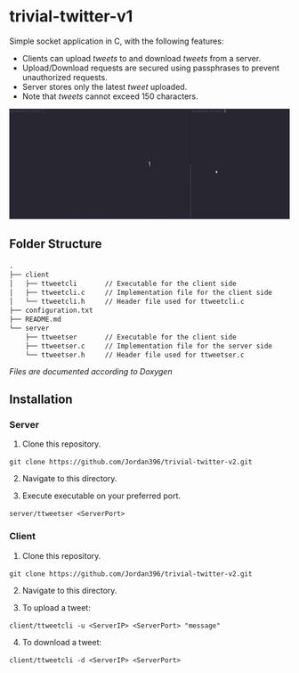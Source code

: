 # trivial-twitter-v1

Simple socket application in C, with the following features:
  - Clients can upload *tweets* to and download *tweets* from a server. 
  - Upload/Download requests are secured using passphrases to prevent unauthorized requests.
  - Server stores only the latest *tweet* uploaded. 
  - Note that *tweets* cannot exceed 150 characters.

![](./../gifs/demo-v1.gif)

## Folder Structure
```
.
├── client         
│   ├── ttweetcli       // Executable for the client side
│   ├── ttweetcli.c     // Implementation file for the client side
│   └── ttweetcli.h     // Header file used for ttweetcli.c
├── configuration.txt
├── README.md
└── server
    ├── ttweetser       // Executable for the client side
    ├── ttweetser.c     // Implementation file for the server side
    └── ttweetser.h     // Header file used for ttweetser.c
```
*Files are documented according to Doxygen*

## Installation
### Server
1. Clone this repository.

  `git clone https://github.com/Jordan396/trivial-twitter-v2.git`

2. Navigate to this directory. 

3. Execute executable on your preferred port.

  `server/ttweetser <ServerPort>`

### Client
1. Clone this repository.

  `git clone https://github.com/Jordan396/trivial-twitter-v2.git`

2. Navigate to this directory. 

3. To upload a tweet:

  `client/ttweetcli -u <ServerIP> <ServerPort> "message"`

4. To download a tweet:

  `client/ttweetcli -d <ServerIP> <ServerPort>`
